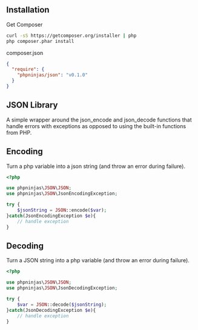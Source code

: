 Installation
------------

Get Composer

```bash
curl -sS https://getcomposer.org/installer | php
php composer.phar install
```

composer.json

```json
{
  "require": {
    "phpninjas/json": "v0.1.0"
  }
}
```

JSON Library
----

A simple wrapper around the json_encode and json_decode functions that handle errors with exceptions as opposed to using the built-in functions from PHP.


Encoding
--------

Turn a php variable into a json string (and throw an error during failure).

```php
<?php

use phpninjas\JSON\JSON;
use phpninjas\JSON\JsonEncodingException;

try {
    $jsonString = JSON::encode($var);
}catch(JsonEncodingException $e){
    // handle exception
}
```


Decoding
--------

Turn a JSON string into a php variable (and throw an error during failure).

```php
<?php

use phpninjas\JSON\JSON;
use phpninjas\JSON\JsonDecodingException;

try {
    $var = JSON::decode($jsonString);
}catch(JsonDecodingException $e){
    // handle exception
}
```
